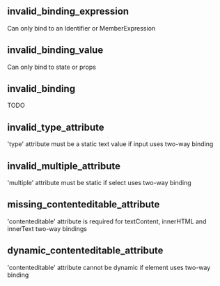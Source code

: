 ## invalid_binding_expression

Can only bind to an Identifier or MemberExpression

## invalid_binding_value

Can only bind to state or props

## invalid_binding

TODO

## invalid_type_attribute

'type' attribute must be a static text value if input uses two-way binding

## invalid_multiple_attribute

'multiple' attribute must be static if select uses two-way binding

## missing_contenteditable_attribute

'contenteditable' attribute is required for textContent, innerHTML and innerText two-way bindings

## dynamic_contenteditable_attribute

'contenteditable' attribute cannot be dynamic if element uses two-way binding